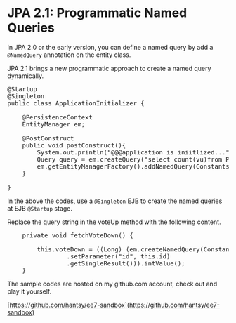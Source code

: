 # JPA 2.1: Programmatic Named Queries

In JPA 2.0 or the early version, you can define a named query by add a `@NamedQuery` annotation on the entity class.

JPA 2.1 brings a new programmatic approach to create a named query dynamically.


<pre>
@Startup
@Singleton
public class ApplicationInitializer {
    
    @PersistenceContext
    EntityManager em;
    
    @PostConstruct
    public void postConstruct(){
        System.out.println("@@@application is iniitlized...");
        Query query = em.createQuery("select count(vu)from Post p join treat(p.comments  as VoteDown) vu where p.id=:id");     
        em.getEntityManagerFactory().addNamedQuery(Constants.NQ_COUNT_VOTE_UP, query);
    }
    
}
</pre>

In the above the codes, use a `@Singleton` EJB to create the named queries at EJB `@Startup` stage.

Replace the query string in the voteUp method with the following content.

<pre>
    private void fetchVoteDown() {

        this.voteDown = ((Long) (em.createNamedQuery(Constants.NQ_COUNT_VOTE_UP)
                .setParameter("id", this.id)
                .getSingleResult())).intValue();
    }
</pre>

The sample codes are hosted on my github.com account, check out and play it yourself.

[https://github.com/hantsy/ee7-sandbox](https://github.com/hantsy/ee7-sandbox)
